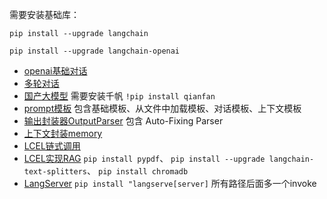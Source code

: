 需要安装基础库：

`pip install --upgrade langchain`

`pip install --upgrade langchain-openai`

- [openai基础对话](./index1.py)
- [多轮对话](./index1.py)
- [国产大模型](./index2.py) 需要安装千帆 `!pip install qianfan`
- [prompt模板](./index3.py)  包含基础模板、从文件中加载模板、对话模板、上下文模板
- [输出封装器OutputParser](./index4.py) 包含 Auto-Fixing Parser
- [上下文封装memory](./index5.py)
- [LCEL链式调用](./index6.py)
- [LCEL实现RAG](./index7.py) `pip install pypdf`、 `pip install --upgrade langchain-text-splitters`、 `pip install chromadb`
- [LangServer](./index8.py) `pip install "langserve[server]` 所有路径后面多一个invoke
